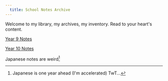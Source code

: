 ```yaml
---
  title: School Notes Archive
---
```


Welcome to my library, my archives, my inventory. Read to your heart's content.

[Year 9 Notes](/notes/year-9.html)

[Year 10 Notes](/notes/year10/year-10.html)

Japanese notes are weird[^1]

[^1]:Japanese is one year ahead (I'm accelerated) TwT...
